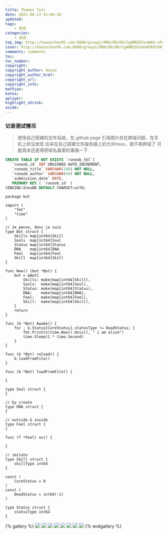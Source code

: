 ```yaml
---
title: Themes Test
date: 2021-06-23 01:04:34
updated:
tags: 
    - 测试  
categories: 
    - 测试
top_img: http://howiechen95.com:8888/group1/M00/00/00/CgAMB2DSxaWAO-nPAAfmKyslh6072.jpeg
cover: http://howiechen95.com:8888/group1/M00/00/00/CgAMB2DSxbGAPK8fAAYFfV3kaq801.jpeg  
comments: comments
toc:   
toc_number:  
copyright:  
copyright_author: Howie  
copyright_author_href:   
copyright_url:  
copyright_info:  
mathjax:  
katex:  
aplayer:  
highlight_shrink:  
aside:
---
```


### 记录测试情况

> 使用自己搭建的文件系统，在 github page 引用图片存在跨域问题，在手机上却没发现
> 后来在自己搭建文件服务器上的允许hexo，就不再跨域了
> 可能周末还是得把域名备案的事搞一下


```sql
CREATE TABLE IF NOT EXISTS `runoob_tbl`(
   `runoob_id` INT UNSIGNED AUTO_INCREMENT,
   `runoob_title` VARCHAR(100) NOT NULL,
   `runoob_author` VARCHAR(40) NOT NULL,
   `submission_date` DATE,
   PRIMARY KEY ( `runoob_id` )
)ENGINE=InnoDB DEFAULT CHARSET=utf8;
```

```golang
package bot

import (
	"fmt"
	"time"
)

// Je pense, donc je suis
type Bot struct {
	Skills map[int64]Skill
	Souls  map[int64]Soul
	Status map[int64]Status
	DNA    map[int64]DNA
	Feel   map[int64]Feel
	Skill  map[int64]Skill
}

func New() (bot *Bot) {
	bot = &Bot{
		Skills: make(map[int64]Skill),
		Souls:  make(map[int64]Soul),
		Status: make(map[int64]Status),
		DNA:    make(map[int64]DNA),
		Feel:   make(map[int64]Feel),
		Skill:  make(map[int64]Skill),
	}
	return
}

func (b *Bot) Awake() {
	for ; b.Status[CoreStatus].statusType != DeadStatus; {
		fmt.Println(time.Now().Unix(), " i am alive")
		time.Sleep(1 * time.Second)
	}
}

func (b *Bot) reload() {
	b.loadFromFile()
}

func (b *Bot) loadFromFile() {

}

type Soul struct {
}

// by create
type DNA struct {
}

// outside & inside
type Feel struct {
}

func (f *Feel) ou() {

}

// imitate
type Skill struct {
	skillType int64
}

const (
	CoreStatus = 0
)
const (
	DeadStatus = int64(-1)
)

type Status struct {
	statusType int64
}

```

{% gallery %}
![](https://i.loli.net/2019/12/25/Fze9jchtnyJXMHN.jpg)
![](https://i.loli.net/2019/12/25/ryLVePaqkYm4TEK.jpg)
![](https://i.loli.net/2019/12/25/gEy5Zc1Ai6VuO4N.jpg)
![](https://i.loli.net/2019/12/25/d6QHbytlSYO4FBG.jpg)
![](https://i.loli.net/2019/12/25/6nepIJ1xTgufatZ.jpg)
![](https://i.loli.net/2019/12/25/E7Jvr4eIPwUNmzq.jpg)
![](https://i.loli.net/2019/12/25/mh19anwBSWIkGlH.jpg)
![](https://i.loli.net/2019/12/25/2tu9JC8ewpBFagv.jpg)
{% endgallery %}
